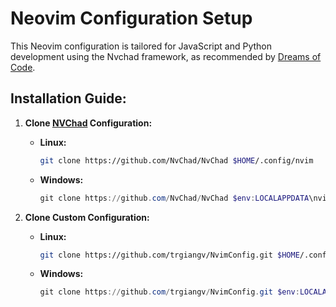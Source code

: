 # Neovim Configuration Setup

This Neovim configuration is tailored for JavaScript and Python development using the Nvchad framework, as recommended by [Dreams of Code](https://youtube.com/@dreamsofcode).

## Installation Guide:

1. **Clone [NVChad](https://nvchad.com) Configuration:**

   - **Linux:**
     ```bash
     git clone https://github.com/NvChad/NvChad $HOME/.config/nvim
     ```

   - **Windows:**
     ```powershell
     git clone https://github.com/NvChad/NvChad $env:LOCALAPPDATA\nvim
     ```

2. **Clone Custom Configuration:**

   - **Linux:**
     ```bash
     git clone https://github.com/trgiangv/NvimConfig.git $HOME/.config/nvim/lua/custom
     ```

   - **Windows:**
     ```powershell
     git clone https://github.com/trgiangv/NvimConfig.git $env:LOCALAPPDATA\nvim\lua\custom
     ```
